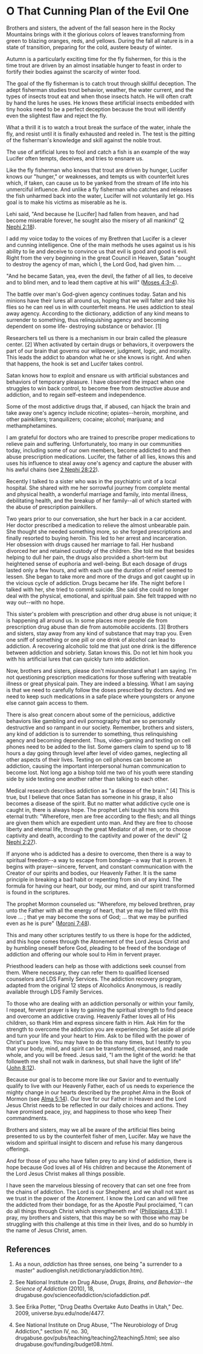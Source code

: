 # O That Cunning Plan of the Evil One

Brothers and sisters, the advent of the fall season here in the Rocky
Mountains brings with it the glorious colors of leaves transforming from green
to blazing oranges, reds, and yellows. During the fall all nature is in a
state of transition, preparing for the cold, austere beauty of winter.

Autumn is a particularly exciting time for the fly fishermen, for this is the
time trout are driven by an almost insatiable hunger to feast in order to
fortify their bodies against the scarcity of winter food.

The goal of the fly fisherman is to catch trout through skillful deception.
The adept fisherman studies trout behavior, weather, the water current, and
the types of insects trout eat and when those insects hatch. He will often
craft by hand the lures he uses. He knows these artificial insects embedded
with tiny hooks need to be a perfect deception because the trout will identify
even the slightest flaw and reject the fly.

What a thrill it is to watch a trout break the surface of the water, inhale
the fly, and resist until it is finally exhausted and reeled in. The test is
the pitting of the fisherman's knowledge and skill against the noble trout.

The use of artificial lures to fool and catch a fish is an example of the way
Lucifer often tempts, deceives, and tries to ensnare us.

Like the fly fisherman who knows that trout are driven by hunger, Lucifer
knows our "hunger," or weaknesses, and tempts us with counterfeit lures which,
if taken, can cause us to be yanked from the stream of life into his
unmerciful influence. And unlike a fly fisherman who catches and releases the
fish unharmed back into the water, Lucifer will not voluntarily let go. His
goal is to make his victims as miserable as he is.

Lehi said, "And because he [Lucifer] had fallen from heaven, and had become
miserable forever, he sought also the misery of all mankind" ([2 Nephi
2:18](https://www.lds.org/scriptures/bofm/2-ne/2.18?lang=eng#17)).

I add my voice today to the voices of my Brethren that Lucifer is a clever and
cunning intelligence. One of the main methods he uses against us is his
ability to lie and deceive to convince us that evil is good and good is evil.
Right from the very beginning in the great Council in Heaven, Satan "sought to
destroy the agency of man, which I, the Lord God, had given him. ...

"And he became Satan, yea, even the devil, the father of all lies, to deceive
and to blind men, and to lead them captive at his will" ([Moses
4:3-4](https://www.lds.org/scriptures/pgp/moses/4.3-4?lang=eng#2)).

The battle over man's God-given agency continues today. Satan and his minions
have their lures all around us, hoping that we will falter and take his flies
so he can reel us in with counterfeit means. He uses addiction to steal away
agency. According to the dictionary, addiction of any kind means to surrender
to something, thus relinquishing agency and becoming dependent on some life-
destroying substance or behavior. [1]

Researchers tell us there is a mechanism in our brain called the pleasure
center. [2]  When activated by certain drugs or behaviors, it overpowers the
part of our brain that governs our willpower, judgment, logic, and morality.
This leads the addict to abandon what he or she knows is right. And when that
happens, the hook is set and Lucifer takes control.

Satan knows how to exploit and ensnare us with artificial substances and
behaviors of temporary pleasure. I have observed the impact when one struggles
to win back control, to become free from destructive abuse and addiction, and
to regain self-esteem and independence.

Some of the most addictive drugs that, if abused, can hijack the brain and
take away one's agency include nicotine; opiates--heroin, morphine, and other
painkillers; tranquilizers; cocaine; alcohol; marijuana; and methamphetamines.

I am grateful for doctors who are trained to prescribe proper medications to
relieve pain and suffering. Unfortunately, too many in our communities today,
including some of our own members, become addicted to and then abuse
prescription medications. Lucifer, the father of all lies, knows this and uses
his influence to steal away one's agency and capture the abuser with his awful
chains (see [2 Nephi
28:22](https://www.lds.org/scriptures/bofm/2-ne/28.22?lang=eng#21)).

Recently I talked to a sister who was in the psychiatric unit of a local
hospital. She shared with me her sorrowful journey from complete mental and
physical health, a wonderful marriage and family, into mental illness,
debilitating health, and the breakup of her family--all of which started with
the abuse of prescription painkillers.

Two years prior to our conversation, she hurt her back in a car accident. Her
doctor prescribed a medication to relieve the almost unbearable pain. She
thought she needed something more, so she forged prescriptions and finally
resorted to buying heroin. This led to her arrest and incarceration. Her
obsession with drugs caused her marriage to fail. Her husband divorced her and
retained custody of the children. She told me that besides helping to dull her
pain, the drugs also provided a short-term but heightened sense of euphoria
and well-being. But each dosage of drugs lasted only a few hours, and with
each use the duration of relief seemed to lessen. She began to take more and
more of the drugs and got caught up in the vicious cycle of addiction. Drugs
became her life. The night before I talked with her, she tried to commit
suicide. She said she could no longer deal with the physical, emotional, and
spiritual pain. She felt trapped with no way out--with no hope.

This sister's problem with prescription and other drug abuse is not unique; it
is happening all around us. In some places more people die from prescription
drug abuse than die from automobile accidents. [3]  Brothers and sisters, stay
away from any kind of substance that may trap you. Even one sniff of something
or one pill or one drink of alcohol can lead to addiction. A recovering
alcoholic told me that just one drink is the difference between addiction and
sobriety. Satan knows this. Do not let him hook you with his artificial lures
that can quickly turn into addiction.

Now, brothers and sisters, please don't misunderstand what I am saying. I'm
not questioning prescription medications for those suffering with treatable
illness or great physical pain. They are indeed a blessing. What I am saying
is that we need to carefully follow the doses prescribed by doctors. And we
need to keep such medications in a safe place where youngsters or anyone else
cannot gain access to them.

There is also great concern about some of the pernicious, addictive behaviors
like gambling and evil pornography that are so personally destructive and so
rampant in our society. Remember, brothers and sisters, any kind of addiction
is to surrender to something, thus relinquishing agency and becoming
dependent. Thus, video-gaming and texting on cell phones need to be added to
the list. Some gamers claim to spend up to 18 hours a day going through level
after level of video games, neglecting all other aspects of their lives.
Texting on cell phones can become an addiction, causing the important
interpersonal human communication to become lost. Not long ago a bishop told
me two of his youth were standing side by side texting one another rather than
talking to each other.

Medical research describes addiction as "a disease of the brain." [4]  This is
true, but I believe that once Satan has someone in his grasp, it also becomes
a disease of the spirit. But no matter what addictive cycle one is caught in,
there is always hope. The prophet Lehi taught his sons this eternal truth:
"Wherefore, men are free according to the flesh; and all things are given them
which are expedient unto man. And they are free to choose liberty and eternal
life, through the great Mediator of all men, or to choose captivity and death,
according to the captivity and power of the devil" ([2 Nephi
2:27](https://www.lds.org/scriptures/bofm/2-ne/2.27?lang=eng#26)).

If anyone who is addicted has a desire to overcome, then there is a way to
spiritual freedom--a way to escape from bondage--a way that is proven. It
begins with prayer--sincere, fervent, and constant communication with the
Creator of our spirits and bodies, our Heavenly Father. It is the same
principle in breaking a bad habit or repenting from sin of any kind. The
formula for having our heart, our body, our mind, and our spirit transformed
is found in the scriptures.

The prophet Mormon counseled us: "Wherefore, my beloved brethren, pray unto
the Father with all the energy of heart, that ye may be filled with this love
... ; that ye may become the sons of God; ... that we may be purified even as he
is pure" ([Moroni
7:48](https://www.lds.org/scriptures/bofm/moro/7.48?lang=eng#47)).

This and many other scriptures testify to us there is hope for the addicted,
and this hope comes through the Atonement of the Lord Jesus Christ and by
humbling oneself before God, pleading to be freed of the bondage of addiction
and offering our whole soul to Him in fervent prayer.

Priesthood leaders can help as those with addictions seek counsel from them.
Where necessary, they can refer them to qualified licensed counselors and LDS
Family Services. The addiction recovery program, adapted from the original 12
steps of Alcoholics Anonymous, is readily available through LDS Family
Services.

To those who are dealing with an addiction personally or within your family, I
repeat, fervent prayer is key to gaining the spiritual strength to find peace
and overcome an addictive craving. Heavenly Father loves all of His children,
so thank Him and express sincere faith in Him. Ask Him for the strength to
overcome the addiction you are experiencing. Set aside all pride and turn your
life and your heart to Him. Ask to be filled with the power of Christ's pure
love. You may have to do this many times, but I testify to you that your body,
mind, and spirit can be transformed, cleansed, and made whole, and you will be
freed. Jesus said, "I am the light of the world: he that followeth me shall
not walk in darkness, but shall have the light of life" ([John
8:12](https://www.lds.org/scriptures/nt/john/8.12?lang=eng#11)).

Because our goal is to become more like our Savior and to eventually qualify
to live with our Heavenly Father, each of us needs to experience the mighty
change in our hearts described by the prophet Alma in the Book of Mormon (see
[Alma 5:14](https://www.lds.org/scriptures/bofm/alma/5.14?lang=eng#13)). Our
love for our Father in Heaven and the Lord Jesus Christ needs to be reflected
in our daily choices and actions. They have promised peace, joy, and happiness
to those who keep Their commandments.

Brothers and sisters, may we all be aware of the artificial flies being
presented to us by the counterfeit fisher of men, Lucifer. May we have the
wisdom and spiritual insight to discern and refuse his many dangerous
offerings.

And for those of you who have fallen prey to any kind of addiction, there is
hope because God loves all of His children and because the Atonement of the
Lord Jesus Christ makes all things possible.

I have seen the marvelous blessing of recovery that can set one free from the
chains of addiction. The Lord is our Shepherd, and we shall not want as we
trust in the power of the Atonement. I know the Lord can and will free the
addicted from their bondage, for as the Apostle Paul proclaimed, "I can do all
things through Christ which strengtheneth me" ([Philippians
4:13](https://www.lds.org/scriptures/nt/philip/4.13?lang=eng#12)). I pray, my
brothers and sisters, that this may be so with those who may be struggling
with this challenge at this time in their lives, and do so humbly in the name
of Jesus Christ, amen.

## References

  1.  As a noun, _addiction_ has three senses, one being "a surrender to a master" audioenglish.net/dictionary/addiction.htm).

  2.  See National Institute on Drug Abuse, _Drugs, Brains, and Behavior--the Science of Addiction_ (2010), 18, drugabuse.gov/scienceofaddiction/sciofaddiction.pdf.

  3.  See Erika Potter, "Drug Deaths Overtake Auto Deaths in Utah," Dec. 2009, universe.byu.edu/node/4477.

  4.  See National Institute on Drug Abuse, "The Neurobiology of Drug Addiction," section IV, no. 30, drugabuse.gov/pubs/teaching/teaching2/teaching5.html; see also drugabuse.gov/funding/budget08.html.

